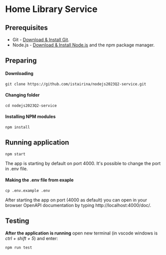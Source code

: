 # Home Library Service

## Prerequisites

- Git - [Download & Install Git](https://git-scm.com/downloads).
- Node.js - [Download & Install Node.js](https://nodejs.org/en/download/) and the npm package manager.

## Preparing
#### Downloading

```
git clone https://github.com/istairina/nodejs2023Q2-service.git
```

#### Changing folder

```
cd nodejs2023Q2-service
```

#### Installing NPM modules

```
npm install
```

## Running application

```
npm start
```
The app is starting by default on port 4000. It's possible to change the port in .env file.

#### Making the .env file from exaple
```
cp .env.example .env
```

After starting the app on port (4000 as default) you can open
in your browser OpenAPI documentation by typing http://localhost:4000/doc/.

## Testing

**After the application is running** open new terminal (in vscode windows is *ctrl + shift + 5*) and enter:

```
npm run test
```

